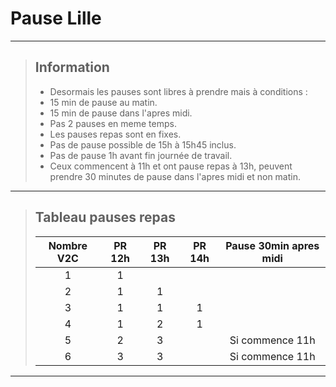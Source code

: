 # **Pause Lille**
---
> ## **Information**
> - Desormais les pauses sont libres à prendre mais à conditions :
> - 15 min de pause au matin.
> - 15 min de pause dans l'apres midi.
> - Pas 2 pauses en meme temps.
> - Les pauses repas sont en fixes.
> - Pas de pause possible de 15h à 15h45 inclus.
> - Pas de pause 1h avant fin journée de travail.
> - Ceux commencent à 11h et ont pause repas à 13h, peuvent prendre 30 minutes de pause dans l'apres midi et non matin.
---
> ## **Tableau pauses repas**
> |Nombre V2C|PR 12h|PR 13h|PR 14h|Pause 30min apres midi|
> |:-:|:-:|:-:|:-:|:-:|
> |1|1||||
> |2|1|1|||
> |3|1|1|1||
> |4|1|2|1||
> |5|2|3||Si commence 11h|
> |6|3|3||Si commence 11h|
---
